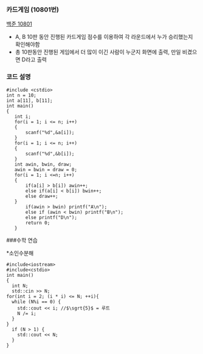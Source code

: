 ### 카드게임 (10801번)

[백준 10801](https://www.acmicpc.net/submit/10801)

* A, B 10판 동안 진행된 카드게임 점수를 이용하여 각 라운드에서 누가 승리했는지 확인해야함
* 총 10판동안 진행된 게임에서 더 많이 이긴 사람이 누군지 화면에 출력, 만일 비겼으면 D라고 출력

### 코드 설명

 ```
 #include <cstdio>
int n = 10;
int a[11], b[11];
int main()
{
    int i;
    for(i = 1; i <= n; i++)
    {
        scanf("%d",&a[i]);
    }
    for(i = 1; i <= n; i++)
    {
        scanf("%d",&b[i]);
    }
    int awin, bwin, draw;
    awin = bwin = draw = 0;
    for(i = 1; i <=n; i++)
    {
        if(a[i] > b[i]) awin++;
        else if(a[i] < b[i]) bwin++;
        else draw++;
    } 
        if(awin > bwin) printf("A\n");
        else if (awin < bwin) printf("B\n");
        else printf("D\n");
        return 0;
    }
 ```

###수학 연습

*소인수분해
```
#include<iostream>
#include<cstdio>
int main()
{
  int N;
  std::cin >> N;
for(int i = 2; (i * i) <= N; ++i){
  while (N%i == 0) {
    std::cout << i; //$\sgrt{5}$ = 루트
    N /= i;
  }
}  
  if (N > 1) {
    std::cout << N;
  }
}
```
